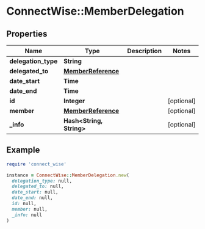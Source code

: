 # ConnectWise::MemberDelegation

## Properties

| Name | Type | Description | Notes |
| ---- | ---- | ----------- | ----- |
| **delegation_type** | **String** |  |  |
| **delegated_to** | [**MemberReference**](MemberReference.md) |  |  |
| **date_start** | **Time** |  |  |
| **date_end** | **Time** |  |  |
| **id** | **Integer** |  | [optional] |
| **member** | [**MemberReference**](MemberReference.md) |  | [optional] |
| **_info** | **Hash&lt;String, String&gt;** |  | [optional] |

## Example

```ruby
require 'connect_wise'

instance = ConnectWise::MemberDelegation.new(
  delegation_type: null,
  delegated_to: null,
  date_start: null,
  date_end: null,
  id: null,
  member: null,
  _info: null
)
```

